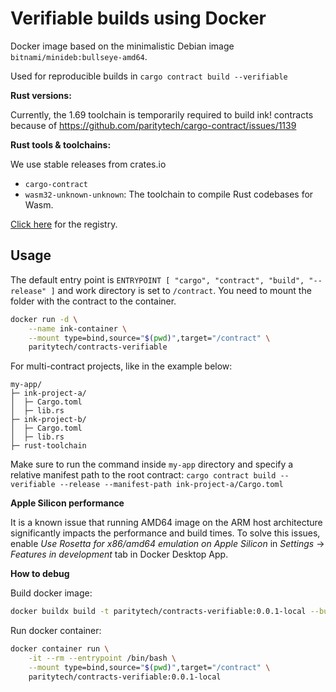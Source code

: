 # Verifiable builds using Docker

Docker image based on the minimalistic Debian image `bitnami/minideb:bullseye-amd64`.

Used for reproducible builds in `cargo contract build --verifiable`

**Rust versions:**

Currently, the 1.69 toolchain is temporarily required to build ink! contracts because of https://github.com/paritytech/cargo-contract/issues/1139

**Rust tools & toolchains:**

We use stable releases from crates.io

- `cargo-contract`
- `wasm32-unknown-unknown`: The toolchain to compile Rust codebases for Wasm.

[Click here](https://hub.docker.com/repository/docker/paritytech/contracts-verifiable) for the registry.

## Usage

The default entry point is `ENTRYPOINT [ "cargo", "contract", "build", "--release" ]`
and work directory is set to `/contract`. You need to mount the folder with the contract to the container.

```bash
docker run -d \
    --name ink-container \
    --mount type=bind,source="$(pwd)",target="/contract" \
    paritytech/contracts-verifiable
```

For multi-contract projects, like in the example below:
```
my-app/
├─ ink-project-a/
│  ├─ Cargo.toml
│  ├─ lib.rs
├─ ink-project-b/
│  ├─ Cargo.toml
│  ├─ lib.rs
├─ rust-toolchain
```
Make sure to run the command inside `my-app` directory and specify a relative manifest path
to the root contract:
`cargo contract build --verifiable --release --manifest-path ink-project-a/Cargo.toml`


**Apple Silicon performance**

It is a known issue that running AMD64 image on the ARM host architecture significantly impacts the performance
and build times. To solve this issues, enable _Use Rosetta for x86/amd64 emulation on Apple Silicon_ in
_Settings_ -> _Features in development_ tab in Docker Desktop App.

**How to debug**

Build docker image:

```bash
docker buildx build -t paritytech/contracts-verifiable:0.0.1-local --build-arg CARGO_CONTRACT_VERSION=3.2.0 .
```

Run docker container:

```bash
docker container run \
    -it --rm --entrypoint /bin/bash \
    --mount type=bind,source="$(pwd)",target="/contract" \
    paritytech/contracts-verifiable:0.0.1-local
```
